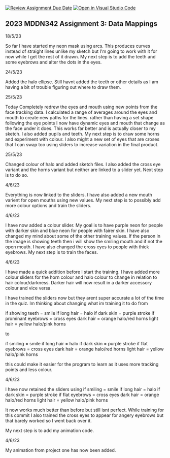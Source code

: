 [![Review Assignment Due Date](https://classroom.github.com/assets/deadline-readme-button-24ddc0f5d75046c5622901739e7c5dd533143b0c8e959d652212380cedb1ea36.svg)](https://classroom.github.com/a/wBh5q70M)
[![Open in Visual Studio Code](https://classroom.github.com/assets/open-in-vscode-718a45dd9cf7e7f842a935f5ebbe5719a5e09af4491e668f4dbf3b35d5cca122.svg)](https://classroom.github.com/online_ide?assignment_repo_id=11103663&assignment_repo_type=AssignmentRepo)
## 2023 MDDN342 Assignment 3: Data Mappings


18/5/23

So far I have started my neon mask using arcs. This produces curves instead of straight lines unlike my sketch but I'm going to work with it for now while I get the rest of it drawn. My next step is to add the teeth and some eyebrows and alter the dots in the eyes. 

24/5/23

Added the halo ellipse. Still havnt added the teeth or other details as I am having a bit of trouble figuring out where to draw them. 

25/5/23

Today Completely redrew the eyes and mouth using new points from the face tracking data. I calculated a range of averages around the eyes and mouth to create new paths for the lines. rather than having a set shape following the eye points I now have dynamic eyes and mouth that change as the face under it does. This works far better and is actually closer to my sketch. I also added pupils and teeth. My next step is to draw some horns and experiment with colour. I also might a new set of eyes that are croses that I can swap too using sliders to increase variation in the final product. 

25/5/23

Changed colour of halo and added sketch files. I also added the cross eye variant and the horns variant but neither are linked to a slider yet. Next step is to do so. 

4/6/23

Everything is now linked to the sliders. I have also added a new mouth varient for open mouths using new values. My next step is to possibly add more colour options and train the sliders. 

4/6/23

I have now added a colour slider. My goal is to have purple neon for people with darker skin and blue neon for people with fairer skin. I have also changed my mind about some of the other training values. If the person in the image is showing teeth then i will show the smiling mouth and if not the open mouth. I have also changed the cross eyes to people with thick eyebrows. My next step is to train the faces. 

4/6/23

I have made a quick addition before I start the training. I have added more colour sliders for the horn colour and halo colour to change in relation to hair colour/darkness. Darker hair will now result in a darker accessory colour and vice versa.

I have trained the sliders now but they arent super accurate a lot of the time in the quiz. Im thinking about changing what im training it to do from

if showing teeth = smile
if long hair = halo
if dark skin = purple stroke
if prominant eyebrows = cross eyes
dark hair = orange halo/red horns
light hair = yellow halo/pink horns

to 

if smiling = smile
if long hair = halo
if dark skin = purple stroke
if flat eyebrows = cross eyes
dark hair = orange halo/red horns
light hair = yellow halo/pink horns

this could make it easier for the program to learn as it uses more tracking points and less colour. 


4/6/23

I have now retained the sliders using 
if smiling = smile
if long hair = halo
if dark skin = purple stroke
if flat eyebrows = cross eyes
dark hair = orange halo/red horns
light hair = yellow halo/pink horns

It now works much better than before but still isnt perfect. While training for this commit I also trained the cross eyes to appear for angery eyebrows but that barely worked so I went back over it. 

My next step is to add my animation code. 

4/6/23

My animation from project one has now been added. 